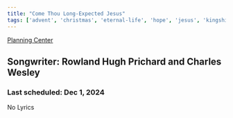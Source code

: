```yaml
---
title: "Come Thou Long-Expected Jesus"
tags: ['advent', 'christmas', 'eternal-life', 'hope', 'jesus', 'kingship', 'liberty', 'lordship-of-jesus', 'seasonal']
---
```


[Planning Center](https://services.planningcenteronline.com/songs/13041515)

## Songwriter: Rowland Hugh Prichard and Charles Wesley
### Last scheduled: Dec 1, 2024          

No Lyrics
